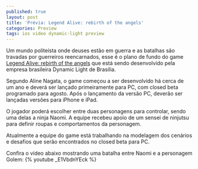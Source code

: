 ```yaml
---
published: true
layout: post
title: 'Prévia: Legend Alive: rebirth of the angels'
categories: Preview
tags: ios video dynamic-light preview
---
```

Um mundo polite&#237;sta onde deuses est&#227;o em guerra e as batalhas s&#227;o travadas por guerreiros reencarnados, esse &#233; o plano de fundo do game <a href="http://www.legend-alive.com/" target="_blank">Legend Alive: rebirth of the angels</a>
 que est&#225; sendo desenvolvido pela empresa brasileira Dynamic Light de Bras&#237;lia.
 

 
Segundo Aline Nagata, o game come&#231;ou a ser desenvolvido h&#225; cerca de um ano e dever&#225; ser lan&#231;ado primeiramente para PC, com closed beta programado para agosto. Ap&#243;s o lan&#231;amento da vers&#227;o PC, dever&#227;o ser lan&#231;adas vers&#245;es para iPhone e iPad.
 
O jogador poder&#225; escolher entre duas personagens para controlar, sendo uma delas a ninja Naomi. A equipe recebeu apoio de um sensei de ninjutsu para definir roupas e comportamentos da personagem.
 

 
Atualmente a equipe do game est&#225; trabalhando na modelagem dos cen&#225;rios e desafios que ser&#227;o encontrados no closed beta para PC.
 
Confira o v&#237;deo abaixo mostrando uma batalha entre Naomi e a personagem Golem:
{% youtube _E1VbdnYEck %}
